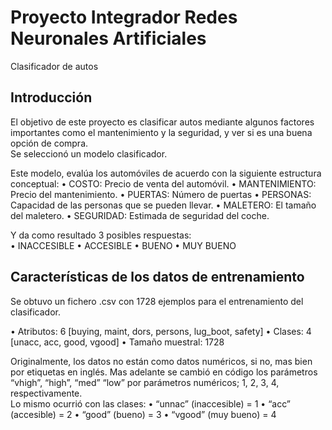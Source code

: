 # Proyecto Integrador Redes Neuronales Artificiales
Clasificador de autos

## Introducción
El objetivo de este proyecto es clasificar autos mediante algunos factores importantes como el mantenimiento y la seguridad, y ver si es una buena opción de compra.  
Se seleccionó un modelo clasificador.

Este modelo, evalúa los automóviles de acuerdo con la siguiente estructura conceptual: 
• COSTO: Precio de venta del automóvil. 
• MANTENIMIENTO: Precio del mantenimiento. 
• PUERTAS: Número de puertas 
• PERSONAS: Capacidad de las personas que se pueden llevar. 
• MALETERO: El tamaño del maletero. 
• SEGURIDAD: Estimada de seguridad del coche.

Y da como resultado 3 posibles respuestas:  
• INACCESIBLE 
• ACCESIBLE 
• BUENO 
• MUY BUENO 

## Características de los datos de entrenamiento
Se obtuvo un fichero .csv con 1728 ejemplos para el entrenamiento del clasificador. 

• Atributos: 6 [buying, maint, dors, persons, lug_boot, safety] 
• Clases: 4 [unacc, acc, good, vgood] 
• Tamaño muestral: 1728 
 
Originalmente, los datos no están como datos numéricos, si no, mas bien por etiquetas en inglés. 
Mas adelante se cambió en código los parámetros “vhigh”, “high”, “med” “low” por parámetros numéricos; 1, 2, 3, 4, respectivamente.  
Lo mismo ocurrió con las clases: 
• “unnac” (inaccesible) = 1 
• “acc” (accesible) = 2 
• “good” (bueno) = 3 
• “vgood” (muy bueno) = 4 
